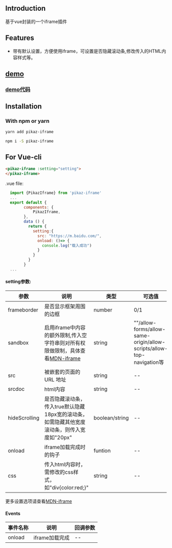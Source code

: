 <!--
 * @Author: zouzheng
 * @Date: 2020-06-01 14:05:47
 * @LastEditors: zouzheng
 * @LastEditTime: 2020-06-04 11:47:23
 * @Description: 这是XXX组件（页面）
--> 
## Introduction

基于vue封装的一个iframe插件

## Features

* 带有默认设置，方便使用iframe，可设置是否隐藏滚动条,修改传入的HTML内容样式等。

## [demo](https://pikaz-18.github.io/pikaz-iframe/example/index.html)

### [demo代码](https://github.com/pikaz-18/pikaz-iframe/tree/master/src/example/components)

## Installation

### With npm or yarn 

```bash
yarn add pikaz-iframe

npm i -S pikaz-iframe
```

## For Vue-cli
``` html
<pikaz-iframe :setting="setting">
</pikaz-iframe>
```
.vue file:
``` js
  import {PikazIframe} from 'pikaz-iframe'
  ...
  export default {
        components: {
            PikazIframe,
        },
        data () {
          return {
            setting:{
              src: "https://m.baidu.com/",
              onload: ()=> {
                console.log("载入成功")
              }
            }
          }
        }
  ...
```

#### setting参数:
参数|说明|类型|可选值|默认值
-|-|-|-|-
frameborder|是否显示框架周围的边框|number|0/1|0
sandbox|启用iframe中内容的额外限制,传入空字符串则对所有权限做限制，具体查看[MDN-iframe](https://developer.mozilla.org/zh-CN/docs/Web/HTML/Element/iframe)|string|""/allow-forms/allow-same-origin/allow-scripts/allow-top-navigation等|"allow-same-origin allow-scripts"
src|被嵌套的页面的 URL 地址|string|--|--
srcdoc|html内容|string|--|--
hideScrolling|是否隐藏滚动条，传入true默认隐藏18px宽的滚动条，如需隐藏其他宽度滚动条，则传入宽度如"20px"|boolean/string|--|false
onload|iframe加载完成时的钩子|funtion|--|--
css|传入html内容时，需修改的css样式，如"div{color:red;}"|string|--|--
更多设置选项请查看[MDN-iframe](https://developer.mozilla.org/zh-CN/docs/Web/HTML/Element/iframe)

#### Events
事件名称|说明|回调参数
-|-|-
onload|iframe加载完成|--